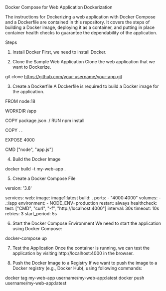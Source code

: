 Docker Compose for Web Application Dockerization

The instructions for Dockerizing a web application with Docker Compose and a Dockerfile are contained in this repository. It covers the steps of building a Docker image, deploying it as a container, and putting in place container health checks to guarantee the dependability of the application.

Steps
1. Install Docker
First, we need to install Docker. 

2. Clone the Sample Web Application
Clone the web application that we want to Dockerize. 

git clone https://github.com/your-username/your-app.git

3. Create a Dockerfile
A Dockerfile is required to build a Docker image for the application. 

FROM node:18

WORKDIR /app

COPY package.json ./
RUN npm install

COPY . .

EXPOSE 4000

CMD ["node", "app.js"]

4. Build the Docker Image

docker build -t my-web-app .

5. Create a Docker Compose File

version: '3.8'

services:
  web:
    image: image1:latest
    build: .
    ports:
      - "4000:4000"
    volumes:
      - .:/app
    environment:
      - NODE_ENV=production
    restart: always
    healthcheck:
      test: ["CMD", "curl", "-f", "http://localhost:4000"]
      interval: 30s
      timeout: 10s
      retries: 3
      start_period: 5s

6. Start the Docker Compose Environment
We need to start the application using Docker Compose:

docker-compose up

7. Test the Application
Once the container is running, we can test the application by visiting http://localhost:4000 in the browser.

8. Push the Docker Image to a Registry
If we want to push the image to a Docker registry (e.g., Docker Hub), using following commands:

docker tag my-web-app username/my-web-app:latest
docker push username/my-web-app:latest

